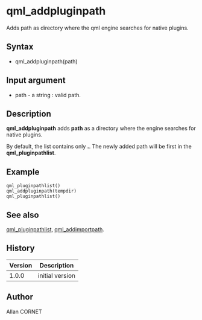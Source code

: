 

# qml_addpluginpath

Adds path as directory where the qml engine searches for native plugins.

## Syntax

- qml_addpluginpath(path)

## Input argument

 - path - a string : valid path.

## Description


  <p><b>qml_addpluginpath</b> adds <b>path</b> as a directory where the engine searches for native plugins.</p>
  <p>By default, the list contains only <b>.</b>. The newly added path will be first in the <b>qml_pluginpathlist</b>.</p>


## Example

```Nelson
qml_pluginpathlist()
qml_addpluginpath(tempdir)
qml_pluginpathlist()
```

## See also

[qml_pluginpathlist](qml_pluginpathlist.md), [qml_addimportpath](qml_addimportpath.md).
## History

|Version|Description|
|------|------|
|1.0.0|initial version|


## Author

Allan CORNET



